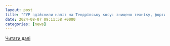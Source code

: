 ```yaml
---
layout: post
title: "ГУР здійснили наліт на Тендрівську косу: знищено техніку, фортифікації – що ще утилізували в окупантів (відео)"
date: 2024-08-07 09:11:58 +0000
categories: [news]
---
```


[Читати далі](https://www.5.ua/regiony/hur-zdiisnyly-nalit-na-tendrivsku-kosu-znyshcheno-tekhniku-fortyfikatsii-shcho-shche-utylizuvaly-v-okupantiv-video-332168.html)
